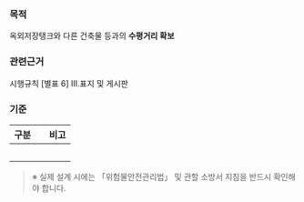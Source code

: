 ### 목적
옥외저장탱크와 다른 건축물 등과의 **수평거리 확보**

### 관련근거
시행규칙 [별표 6] III.표지 및 게시판

### 기준
| 구분 |  | 비고 |
|:----:|:-------:|:----:|
|  |  |  |
|  |  |  |
|  |  |  |
|  |  |  |
|  |  |  |


> ※ 실제 설계 시에는 「위험물안전관리법」 및 관할 소방서 지침을 반드시 확인해야 합니다.